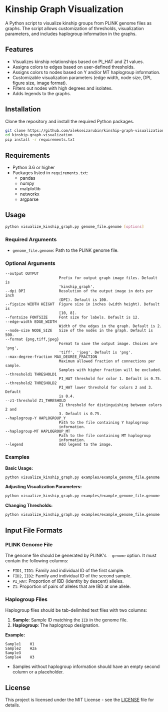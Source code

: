 # Kinship Graph Visualization

A Python script to visualize kinship groups from PLINK genome files as graphs. The script allows customization of thresholds, visualization parameters, and includes haplogroup information in the graphs.

## Features

- Visualizes kinship relationships based on PI_HAT and Z1 values.
- Assigns colors to edges based on user-defined thresholds.
- Assigns colors to nodes based on Y and/or MT haplogroup information.
- Customizable visualization parameters (edge width, node size, DPI, figure size, image format).
- Filters out nodes with high degrees and isolates.
- Adds legends to the graphs.

## Installation

Clone the repository and install the required Python packages.

```bash
git clone https://github.com/alekseizarubin/kinship-graph-visualization.git
cd kinship-graph-visualization
pip install -r requirements.txt
```

## Requirements

- Python 3.6 or higher
- Packages listed in `requirements.txt`:
  - pandas
  - numpy
  - matplotlib
  - networkx
  - argparse

## Usage

```bash
python visualize_kinship_graph.py genome_file.genome [options]
```

### Required Arguments

- `genome_file.genome`: Path to the PLINK genome file.

### Optional Arguments

```
--output OUTPUT
                        Prefix for output graph image files. Default is
                        'kinship_graph'.
--dpi DPI               Resolution of the output image in dots per inch
                        (DPI). Default is 100.
--figsize WIDTH HEIGHT  Figure size in inches (width height). Default is
                        [10, 8].
--fontsize FONTSIZE     Font size for labels. Default is 12.
--edge-width EDGE_WIDTH
                        Width of the edges in the graph. Default is 2.
--node-size NODE_SIZE   Size of the nodes in the graph. Default is 500.
--format {png,tiff,jpeg}
                        Format to save the output image. Choices are 'png',
                        'tiff', 'jpeg'. Default is 'png'.
--max-degree-fraction MAX_DEGREE_FRACTION
                        Maximum allowed fraction of connections per sample.
                        Samples with higher fraction will be excluded.
--threshold1 THRESHOLD1
                        PI_HAT threshold for color 1. Default is 0.75.
--threshold2 THRESHOLD2
                        PI_HAT lower threshold for colors 2 and 3. Default
                        is 0.4.
--z1-threshold Z1_THRESHOLD
                        Z1 threshold for distinguishing between colors 2 and
                        3. Default is 0.75.
--haplogroup-Y HAPLOGROUP_Y
                        Path to the file containing Y haplogroup
                        information.
--haplogroup-MT HAPLOGROUP_MT
                        Path to the file containing MT haplogroup
                        information.
--legend                Add legend to the image.
```

### Examples

**Basic Usage:**

```bash
python visualize_kinship_graph.py examples/example_genome_file.genome     --output kinship_graph     --haplogroup-MT examples/example_haplogroup_MT.tsv     --haplogroup-Y examples/example_haplogroup_Y.tsv     --legend
```

**Adjusting Visualization Parameters:**

```bash
python visualize_kinship_graph.py examples/example_genome_file.genome     --output kinship_graph_custom     --dpi 300     --figsize 15 15     --fontsize 11     --edge-width 3     --node-size 700     --format tiff     --haplogroup-MT examples/example_haplogroup_MT.tsv     --haplogroup-Y examples/example_haplogroup_Y.tsv     --legend
```

**Changing Thresholds:**

```bash
python visualize_kinship_graph.py examples/example_genome_file.genome     --output kinship_graph_thresholds     --threshold1 0.8     --threshold2 0.5     --z1-threshold 0.8     --haplogroup-MT examples/example_haplogroup_MT.tsv     --haplogroup-Y examples/example_haplogroup_Y.tsv     --legend
```

## Input File Formats

### PLINK Genome File

The genome file should be generated by PLINK's `--genome` option. It must contain the following columns:

- `FID1`, `IID1`: Family and individual ID of the first sample.
- `FID2`, `IID2`: Family and individual ID of the second sample.
- `PI_HAT`: Proportion of IBD (identity by descent) alleles.
- `Z1`: Proportion of pairs of alleles that are IBD at one allele.

### Haplogroup Files

Haplogroup files should be tab-delimited text files with two columns:

1. **Sample**: Sample ID matching the `IID` in the genome file.
2. **Haplogroup**: The haplogroup designation.

**Example:**

```plaintext
Sample1    H1
Sample2    H2a
Sample3
Sample4    H3
```

- Samples without haplogroup information should have an empty second column or a placeholder.

## License

This project is licensed under the MIT License - see the [LICENSE](LICENSE) file for details.

